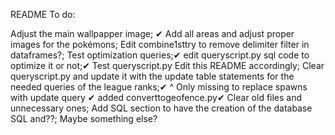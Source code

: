 README
To do:

Adjust the main wallpapper image; ✔
Add all areas and adjust proper images for the pokémons;
Edit combine1sttry to remove delimiter filter in dataframes?;
Test optimization queries;✔
edit queryscript.py sql code to optimize it or not;✔
Test queryscript.py
Edit this README accordingly;
Clear queryscript.py and update it with the update table statements for the needed queries of the league ranks;✔
^ Only missing to replace spawns with update query ✔
added converttogeofence.py✔
Clear old files and unnecessary ones;
Add SQL section to have the creation of the database SQL and??;
Maybe something else?